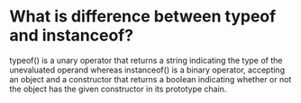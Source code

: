 # What is difference between typeof and instanceof?

typeof() is a unary operator that returns a string indicating the type of the unevaluated operand whereas instanceof() is a binary operator, accepting an object and a constructor that returns a boolean indicating whether or not the object has the given constructor in its prototype chain.
